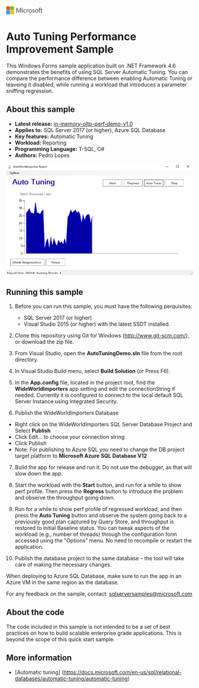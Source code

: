 ﻿![](./media/solutions-microsoft-logo-small.png)
# Auto Tuning Performance Improvement Sample

This Windows Forms sample application built on .NET Framework 4.6 demonstrates the benefits of using SQL Server Automatic Tuning. You can compare the performance difference between enabling Automatic Tuning or leaveing it disabled, while running a workload that introduces a parameter sniffing regression.

<a name=about-this-sample></a>

## About this sample

<!-- Delete the ones that don't apply -->
* **Latest release:** [in-memory-oltp-perf-demo-v1.0](https://github.com/Microsoft/sql-server-samples/releases/tag/in-memory-oltp-demo-v1.0)
* **Applies to:** SQL Server 2017 (or higher), Azure SQL Database
* **Key features:** Automatic Tuning
* **Workload:** Reporting
* **Programming Language:** T-SQL, C#
* **Authors:** Pedro Lopes

![Alt text](/media/auto-tuning.png "WideWorldImporters Report")

## Running this sample
1. Before you can run this sample, you must have the following perquisites:
	- SQL Server 2017 (or higher)
	- Visual Studio 2015 (or higher) with the latest SSDT installed.

2. Clone this repository using Git for Windows (http://www.git-scm.com/), or download the zip file.

3. From Visual Studio, open the **AutoTuningDemo.sln** file from the root directory.

4. In Visual Studio Build menu, select **Build Solution** (or Press F6).

5. In the **App.config** file, located in the project root, find the **WideWorldImporters** app setting and edit the connectionString if needed. Currently it is configured to connect to the local default SQL Server Instance using Integrated Security.

6. Publish the WideWorldImporters Database
  - Right click on the WideWorldImporters SQL Server Database Project and Select **Publish**
  - Click Edit... to choose your connection string
  - Click Publish
  - Note: For publishing to Azure SQL you need to change the DB project target platform to **Microsoft Azure SQL Database V12**

7. Build the app for release and run it. Do not use the debugger, as that will slow down the app.

8. Start the workload with the **Start** button, and run for a while to show perf profile. Then press the **Regress** button to introduce the problem and observe the throughput going down. 

9. Run for a while to show perf profile of regressed workload, and then press the **Auto Tuning** button and observe the system going back to a previously good plan captured by Query Store, and throughput is restored to initial Baseline status. You can tweak aspects of the workload (e.g., number of threads) through the configuration form accessed using the "Options" menu. No need to recompile or restart the application.

10. Publish the database project to the same database – the tool will take care of making the necessary changes.

When deploying to Azure SQL Database, make sure to run the app in an Azure VM in the same region as the database.

For any feedback on the sample, contact: sqlserversamples@microsoft.com

## About the code
The code included in this sample is not intended to be a set of best practices on how to build scalable enterprise grade applications. This is beyond the scope of this quick start sample.

## More information
- [Automatic tuning] (https://docs.microsoft.com/en-us/sql/relational-databases/automatic-tuning/automatic-tuning)
